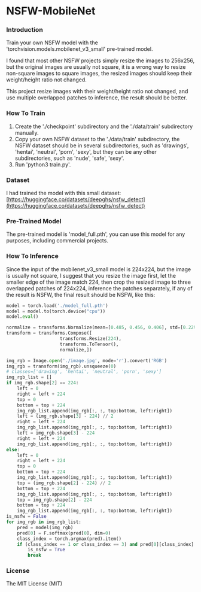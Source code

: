 # NSFW-MobileNet
### Introduction
Train your own NSFW model with the 'torchvision.models.mobilenet_v3_small' pre-trained model.

I found that most other NSFW projects simply resize the images to 256x256, but the original images are usually not square, it is a wrong way to resize non-square images to square images, the resized images should keep their weight/height ratio not changed.

This project resize images with their weight/height ratio not changed, and use multiple overlapped patches to inference, the result should be better.
### How To Train
1. Create the './checkpoint' subdirectory and the './data/train' subdirectory manually.
2. Copy your own NSFW dataset to the './data/train' subdirectory, the NSFW dataset should be in several subdirectories, such as 'drawings', 'hentai', 'neutral', 'porn', 'sexy', but they can be any other subdirectories, such as 'nude', 'safe', 'sexy'.
3. Run 'python3 train.py'.
### Dataset
I had trained the model with this small dataset: [https://huggingface.co/datasets/deepghs/nsfw_detect](https://huggingface.co/datasets/deepghs/nsfw_detect)
### Pre-Trained Model
The pre-trained model is 'model_full.pth', you can use this model for any purposes, including commercial projects.
### How To Inference
Since the input of the mobilenet_v3_small model is 224x224, but the image is usually not square, I suggest that you resize the image first, let the smaller edge of the image match 224, then crop the resized image to three overlapped patches of 224x224, inference the patches separately, if any of the result is NSFW, the final result should be NSFW, like this:
```python
model = torch.load('./model_full.pth')
model = model.to(torch.device("cpu"))
model.eval()

normalize = transforms.Normalize(mean=[0.485, 0.456, 0.406], std=[0.229, 0.224, 0.225])
transform = transforms.Compose([
                    transforms.Resize(224),
                    transforms.ToTensor(),
                    normalize,])

img_rgb = Image.open('./image.jpg', mode='r').convert('RGB')
img_rgb = transform(img_rgb).unsqueeze(0)
# classes=['drawing', 'hentai', 'neutral', 'porn', 'sexy']
img_rgb_list = []
if img_rgb.shape[2] == 224:
    left = 0
    right = left + 224
    top = 0
    bottom = top + 224
    img_rgb_list.append(img_rgb[:, :, top:bottom, left:right])
    left = (img_rgb.shape[3] - 224) // 2
    right = left + 224
    img_rgb_list.append(img_rgb[:, :, top:bottom, left:right])
    left = img_rgb.shape[3] - 224
    right = left + 224
    img_rgb_list.append(img_rgb[:, :, top:bottom, left:right])
else:
    left = 0
    right = left + 224
    top = 0
    bottom = top + 224
    img_rgb_list.append(img_rgb[:, :, top:bottom, left:right])
    top = (img_rgb.shape[2] - 224) // 2
    bottom = top + 224
    img_rgb_list.append(img_rgb[:, :, top:bottom, left:right])
    top = img_rgb.shape[2] - 224
    bottom = top + 224
    img_rgb_list.append(img_rgb[:, :, top:bottom, left:right])
is_nsfw = False
for img_rgb in img_rgb_list:
    pred = model(img_rgb)
    pred[0] = F.softmax(pred[0], dim=0)
    class_index = torch.argmax(pred).item()
    if (class_index == 1 or class_index == 3) and pred[0][class_index].item() > 0.8:
        is_nsfw = True
        break
```
### License
The MIT License (MIT)
